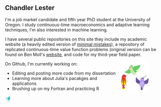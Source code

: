 ## Chandler Lester 

I'm a job market candidate and fifth year PhD student at the University of Oregon. I study continuous-time macroeconomics and adaptive learning techniques, I'm also interested in machine learning. 

I have several public repositories on this site they include my academic website (a heavily edited version of [minimal mistakes](https://mmistakes.github.io/minimal-mistakes/)), a repository of replicated continuous-time value function problems (original version can be found on Ben Moll's [website](https://benjaminmoll.com/codes/), and code for my third-year field paper. 

<img class="img-responsive" style="float: right;margin-right: 25px;" width="100" height="100" src="/birdsright.jpg">

On Github, I'm currently working on:
- Editing and posting more code from my dissertation
- Learning more about Julia's pacakges and applications 
- Brushing up on my Fortran and practicing R

<img class="img-responsive" style="float: left;margin-right: 25px;" width="25" height="25" src="/birdleft.jpg">